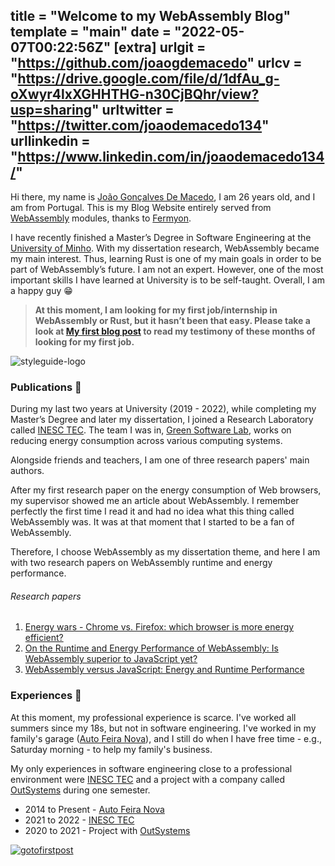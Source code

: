 title = "Welcome to my WebAssembly Blog"
template = "main"
date = "2022-05-07T00:22:56Z"
[extra]
urlgit = "https://github.com/joaogdemacedo"
urlcv = "https://drive.google.com/file/d/1dfAu_g-oXwyr4lxXGHHTHG-n30CjBQhr/view?usp=sharing"
urltwitter = "https://twitter.com/joaodemacedo134"
urllinkedin = "https://www.linkedin.com/in/joaodemacedo134/"
---

Hi there, my name is [João Gonçalves De Macedo](https://www.linkedin.com/in/joaodemacedo134/), I am 26 years old, and I am from Portugal. This is my Blog Website entirely served from [WebAssembly](https://webassembly.org/) modules, thanks to [Fermyon](https://www.fermyon.com/).

I have recently finished a Master’s Degree in Software Engineering at the [University of Minho](https://www.uminho.pt/EN). With my dissertation research, WebAssembly became my main interest. Thus, learning Rust is one of my main goals in order to be part of WebAssembly’s future. I am not an expert. However, one of the most important skills I have learned at University is to be self-taught. Overall, I am a happy guy 😁

> **At this moment, I am looking for my first job/internship in WebAssembly or Rust, but it hasn’t been that easy. Please take a look at [My first blog post](https://spin-deploy.joao-website.hippo.joaodemacedo.com/firstpost) to read my testimony of these months of looking for my first job.**

![styleguide-logo](https://cdn-icons-png.flaticon.com/256/5578/5578628.png)

### Publications 📖

During my last two years at University (2019 - 2022), while completing my Master’s Degree and later my dissertation, I joined a Research Laboratory called [INESC TEC](https://www.inesctec.pt/en). The team I was in, [Green Software Lab](https://greenlab.di.uminho.pt/), works on reducing energy consumption across various computing systems.

Alongside friends and teachers, I am one of three research papers' main authors.

After my first research paper on the energy consumption of Web browsers, my supervisor showed me an article about WebAssembly. I remember perfectly the first time I read it and had no idea what this thing called WebAssembly was. It was at that moment that I started to be a fan of WebAssembly.

Therefore, I choose WebAssembly as my dissertation theme, and here I am with two research papers on WebAssembly runtime and energy performance.


###### Research papers

1. [Energy wars - Chrome vs. Firefox: which browser is more energy efficient?](https://dl.acm.org/doi/abs/10.1145/3417113.3423000)
2. [On the Runtime and Energy Performance of WebAssembly: Is WebAssembly superior to JavaScript yet?](https://ieeexplore.ieee.org/abstract/document/9680302?casa_token=Lr5eizKsKJgAAAAA:Bd_wx3iJNR0ZJarQOVQ1x1PuIm0T43PYS4SMsnMYR5DFjmNKLjsAmHHr6CuQXjz2P-BgiN5C)
3. [WebAssembly versus JavaScript: Energy and Runtime Performance](https://ieeexplore.ieee.org/abstract/document/9830108?casa_token=M_jQF_B9QXwAAAAA:z3foTA5w4lFOo860_ZPMhL2hjnzQZnHYZtDIyAiOVDTLTNicQMOgfXGQVr2-ZSidV5fxAZY)

### Experiences 💼

At this moment, my professional experience is scarce. I've worked all summers since my 18s, but not in software engineering. I've worked in my family's garage ([Auto Feira Nova](https://autofeiranova.negocio.site/)), and I still do when I have free time - e.g., Saturday morning - to help my family's business.

My only experiences in software engineering close to a professional environment were [INESC TEC](https://www.inesctec.pt/en) and a project with a company called [OutSystems](https://www.outsystems.com/) during one semester.

- 2014 to Present - [Auto Feira Nova](https://autofeiranova.negocio.site/)
- 2021 to 2022 - [INESC TEC](https://www.inesctec.pt/en)
- 2020 to 2021 - Project with [OutSystems](https://www.outsystems.com/)


[![gotofirstpost](https://cdn-icons-png.flaticon.com/64/8196/8196719.png)](https://spin-deploy.joao-website.hippo.joaodemacedo.com/firstpost)

<!-- ### Know me better
 -->